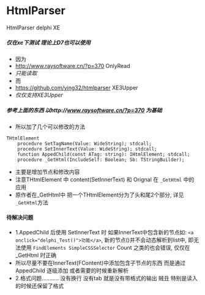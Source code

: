 # HtmlParser
HtmlParser delphi XE
##### 仅在xe下测试 理论上D7也可以使用
+ 因为
+   http://www.raysoftware.cn/?p=370       OnlyRead
+ *只能读取*
+ 而
+   https://github.com/ying32/htmlparser   XE3Upper
+ *仅仅支持XE3Upper*
##### 参考上面的东西 以http://www.raysoftware.cn/?p=370 为基础
+ 所以加了几个可以修改的方法
```
THtmlElement 
    procedure SetTagName(Value: WideString); stdcall;    
    procedure SetInnerText(Value: WideString); stdcall;
    function AppedChild(const ATag: string): IHtmlElement; stdcall;
    procedure _GetHtml(IncludeSelf: Boolean; Sb: TStringBuilder);
```    
+ 主要是增加节点和修改内容
+ 注意THtmlElement 中 content(SetInnerText) 和 Orignal 在 ```_GetHtml``` 中的应用
+ 原作者在_GetHtml中 把一个THtmlElement分为了头和尾2个部分, 详见 ```_GetHtml```方法
#### 待解决问题
+ 1.AppedChild 后使用 SetInnerText 时 如果InnerText中包含新的节点如: ```<a onclick="delphi_Test()">功能</a>```, 新的节点(<a>)并不会动态解析到list中, 即无法使用 ```FindElements SimpleCSSSelector``` Count 之类的也会错误, 仅仅在 _GetHtml 时正确
+ 所以尽量不要在InnerText(FContent)中添加包含子节点的东西 而是通过AppedChild 逐级添加 或者需要的时候重新解析
+ 2.格式问题...........  没有换行 没有tab 就是没有带格式的输出  贼丑 特别是读入的时候还保留了格式


